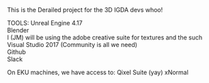 This is the Derailed project for the 3D IGDA devs whoo!

TOOLS:
  Unreal Engine 4.17</br>
  Blender</br>
  I (JM) will be using the adobe creative suite for textures and the such</br>
  Visual Studio 2017 (Community is all we need)</br>
  Github</br>
  Slack

On EKU machines, we have access to:
  Qixel Suite (yay)
  xNormal
